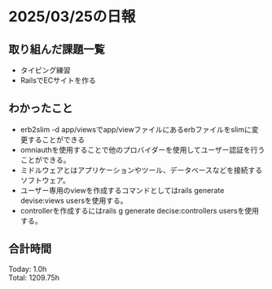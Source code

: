 # 2025/03/25の日報
## 取り組んだ課題一覧
* タイピング練習
*  RailsでECサイトを作る
## わかったこと
* erb2slim -d app/viewsでapp/viewファイルにあるerbファイルをslimに変更することができる
* omniauthを使用することで他のプロバイダーを使用してユーザー認証を行うことができる。
* ミドルウェアとはアプリケーションやツール、データベースなどを接続するソフトウェア。
* ユーザー専用のviewを作成するコマンドとしてはrails generate devise:views usersを使用する。
* controllerを作成するにはrails g generate decise:controllers usersを使用する。
##  合計時間 
Today: 1.0h<br>
Total: 1209.75h

